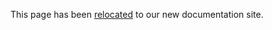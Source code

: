 This page has been [relocated](https://developer.holochain.org/API_reference) to our new documentation site.